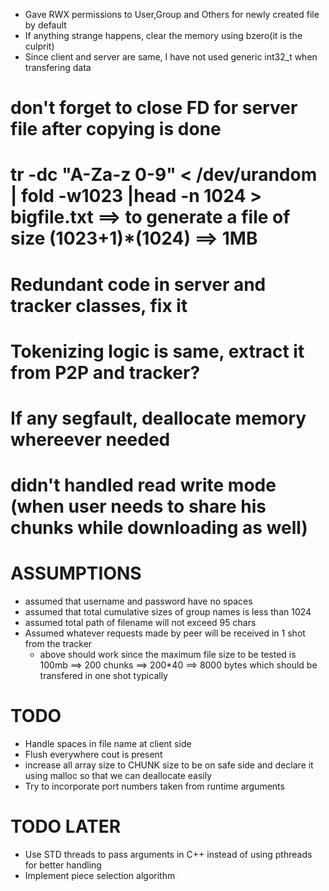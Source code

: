 - Gave RWX permissions to User,Group and Others for newly created file by default  
- If anything strange happens, clear the memory using bzero(it is the culprit)  
- Since client and server are same, I have not used generic int32_t when transfering data

# **don't forget to close FD for server file after copying is done**  

# tr -dc "A-Za-z 0-9" < /dev/urandom | fold -w1023 |head -n 1024 > bigfile.txt ==> to generate a file of size (1023+1)*(1024) ==> 1MB

# Redundant code in server and tracker classes, fix it

# Tokenizing logic is same, extract it from P2P and tracker?

# If any segfault, deallocate memory whereever needed

# didn't handled read write mode (when user needs to share his chunks while downloading as well)  



# ASSUMPTIONS
- assumed that username and password have no spaces
- assumed that total cumulative sizes of group names is less than 1024 
- assumed total path of filename will not exceed 95 chars
- Assumed whatever requests made by peer will be received in 1 shot from the tracker 
  - above should work since the maximum file size to be tested is 100mb ==> 200 chunks ==> 200*40 ==> 8000 bytes which should be transfered in one shot typically


# TODO  
- Handle spaces in file name at client side
- Flush everywhere cout is present
- increase all array size to CHUNK size to be on safe side and declare it using malloc so that we can deallocate easily
- Try to incorporate port numbers taken from runtime arguments

# TODO LATER
- Use STD threads to pass arguments in C++ instead of using pthreads for better handling  
- Implement piece selection algorithm